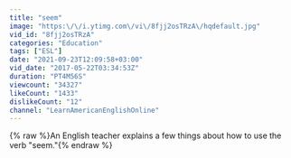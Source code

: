 ```yaml
---
title: "seem"
image: "https:\/\/i.ytimg.com\/vi\/8fjj2osTRzA\/hqdefault.jpg"
vid_id: "8fjj2osTRzA"
categories: "Education"
tags: ["ESL"]
date: "2021-09-23T12:09:58+03:00"
vid_date: "2017-05-22T03:34:53Z"
duration: "PT4M56S"
viewcount: "34327"
likeCount: "1433"
dislikeCount: "12"
channel: "LearnAmericanEnglishOnline"
---
```

{% raw %}An English teacher explains a few things about how to use the verb &quot;seem.&quot;{% endraw %}
